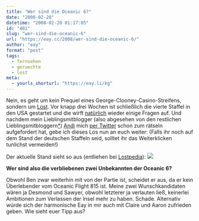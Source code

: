 ```yaml
---
title: "Wer sind die Oceanic 6?"
date: "2008-02-20"
datetime: "2008-02-20 01:17:05"
id: "401"
slug: "wer-sind-die-oceanic-6"
url: "https://eay.cc/2008/wer-sind-die-oceanic-6/"
author: "eay"
format: "post"
tags:
  - fernsehen
  - geruechte
  - lost
meta:
  - yourls_shorturl: "https://eay.li/kg"
---
```


Nein, es geht um kein Prequel eines George-Clooney-Casino-Streifens, sondern um [Lost](//eay.cc/2007/4-8-15-16-23-42/). Vor knapp drei Wochen ist schließlich die vierte Staffel in den USA gestartet und die wirft [natürlich](//eay.cc/2008/die-zauberkiste-des-jj-abrams/) wieder einige Fragen auf. Und nachdem mein Lieblingsmitblogger (also abgesehen von den restlichen Lieblingsmitbloggern[\*](http://twitter.com/AndiH/statuses/727284082)) [Andi](http://www.andisblog.de/) mich [per Twitter](http://twitter.com/AndiH/statuses/732249012) schon zum rätseln aufgefordert hat, gebe ich dieses Los nun an euch weiter: (Falls ihr noch auf dem Stand der deutschen Staffeln seid, solltet ihr das Weiterklicken tunlichst vermeiden!)

Der aktuelle Stand sieht so aus (entliehen bei [Lostpedia](http://www.lostpedia.com/wiki/Oceanic_Six)): ![](/uploads/2008/oceanic6.gif)

**Wer sind also die verbliebenen zwei Unbekannten der Oceanic 6?**

Obwohl Ben zwar weiterhin mit von der Partie ist, scheidet er aus, da er kein Überlebender vom Oceanic Flight 815 ist. Meine zwei Wunschkandidaten wären ja Desmond und Sawyer, obwohl letzterer ja verlauten ließ, keinerlei Ambitionen zum Verlassen der Insel mehr zu haben. Schade. Alternativ würde sich der harmonische Eay in mir auch mit Claire und Aaron zufrieden geben. Wie sieht euer Tipp aus?
